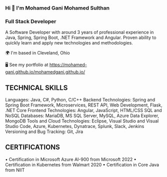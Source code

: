 

<!--
**mohamed-gani/mohamed-gani** is a ✨ _special_ ✨ repository because its `README.md` (this file) appears on your GitHub profile.

Here are some ideas to get you started:

- 🔭 I’m currently working on ...
- 🌱 I’m currently learning ...
- 👯 I’m looking to collaborate on ...
- 🤔 I’m looking for help with ...
- 💬 Ask me about ...
- 📫 How to reach me: ...
- 😄 Pronouns: ...
- ⚡ Fun fact: ...
-->

### Hi 👋 I'm Mohamed Gani Mohamed Sulthan

### Full Stack Developer

A Software Developer with around 3 years of professional experience in Java, Spring, Spring Boot, .NET Framework and Angular. Proven ability to quickly learn and apply new technologies and methodologies.

  🌍  I'm based in Cleveland, Ohio
  
  🖥️  See my portfolio at https://mohamed-gani.github.io/mohamedgani.github.io/

TECHNICAL SKILLS   
----------------------------------
Languages: Java, C#, Python, C/C++
Backend Technologies: Spring and Spring Boot Framework, Microservices, REST API, Web Development, Flask, .NET Core
Frontend Technologies: Angular, JavaScript, HTML/CSS
SQL and NoSQL Databases: MariaDB, MS SQL Server, MySQL, Azure Data Explorer, MongoDB
Tools and Cloud Technologies: Eclipse, Visual Studio and Visual Studio Code, Azure, Kubernetes, Dynatrace, Splunk, Slack, Jenkins
Versioning and Bug Tracking: Git, Jira

CERTIFICATIONS    
----------------------------------------
•	Certification in Microsoft Azure AI-900 from Microsoft	2022
•	Certification in Kubernetes from Walmart	2020
•	Certification in Core Java from NIIT
